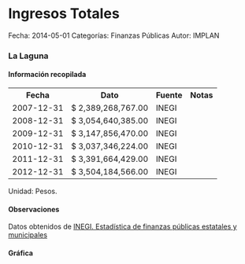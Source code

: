 Ingresos Totales
=====

Fecha: 2014-05-01
Categorías: Finanzas Públicas
Autor: IMPLAN

### La Laguna

#### Información recopilada

<table class="table table-hover table-bordered">
  <tr><th>Fecha</th><th>Dato</th><th>Fuente</th><th>Notas</th></tr>
  <tr><td>2007-12-31</td><td>$ 2,389,268,767.00</td><td>INEGI</td><td></td></tr>
  <tr><td>2008-12-31</td><td>$ 3,054,640,385.00</td><td>INEGI</td><td></td></tr>
  <tr><td>2009-12-31</td><td>$ 3,147,856,470.00</td><td>INEGI</td><td></td></tr>
  <tr><td>2010-12-31</td><td>$ 3,037,346,224.00</td><td>INEGI</td><td></td></tr>
  <tr><td>2011-12-31</td><td>$ 3,391,664,429.00</td><td>INEGI</td><td></td></tr>
  <tr><td>2012-12-31</td><td>$ 3,504,184,566.00</td><td>INEGI</td><td></td></tr>
</table>

Unidad: Pesos.

#### Observaciones

Datos obtenidos de [INEGI. Estadística de finanzas públicas estatales y municipales](http://www.inegi.org.mx/sistemas/olap/Proyectos/bd/continuas/finanzaspublicas/FPMun.asp?s=est&c=11289&proy=efipem_fmun)

#### Gráfica

<div id="Morrishrrlhemd" class="grafica"></div>
  <!-- JAVASCRIPT DE LA GRAFICA EN Morrishrrlhemd -->
  <script>
  new Morris.Bar({
    element: 'Morrishrrlhemd',
    data: [
      { fecha: '2007-12-31', dato: 2389268767.00 },
      { fecha: '2008-12-31', dato: 3054640385.00 },
      { fecha: '2009-12-31', dato: 3147856470.00 },
      { fecha: '2010-12-31', dato: 3037346224.00 },
      { fecha: '2011-12-31', dato: 3391664429.00 },
      { fecha: '2012-12-31', dato: 3504184566.00 }
    ],
    xkey: 'fecha',
    ykeys: ['dato'],
    labels: ['Dato']
  });
  </script>
